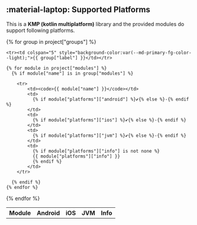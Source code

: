 ## :material-laptop: Supported Platforms

This is a **KMP (kotlin multiplatform)** library and the provided modules do support following platforms.

<table>
  <tr>
    <th>Module</th>
    <th>Android</th>
    <th>iOS</th>
    <th>JVM</th>
    <th>Info</th>
  </tr>

  {% for group in project["groups"] %}

    <tr><td colspan="5" style="background-color:var(--md-primary-fg-color--light);">{{ group["label"] }}</td></tr>

    {% for module in project["modules"] %}
      {% if module["name"] is in group["modules"] %}
          
        <tr>
            <td><code>{{ module["name"] }}</code></td>
            <td>
              {% if module["platforms"]["android"] %}✔{% else %}-{% endif %}
            </td>
            <td>
              {% if module["platforms"]["ios"] %}✔{% else %}-{% endif %}
            </td>
            <td>
              {% if module["platforms"]["jvm"] %}✔{% else %}-{% endif %}
            </td>
            <td>
              {% if module["platforms"]["info"] is not none %}
              {{ module["platforms"]["info"] }}
              {% endif %}
            </td>
        </tr>
          
      {% endif %}
    {% endfor %}

  {% endfor %}

</table>
